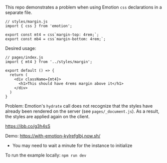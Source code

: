 This repo demonstrates a problem when using Emotion `css` declarations in a separate file.

```
// styles/margin.js
import { css } from 'emotion';

export const mt4 = css`margin-top: 4rem;`;
export const mb4 = css`margin-bottom: 4rem;`;
```

Desired usage:
```
// pages/index.js
import { mt4 } from '../styles/margin';

export default () => {
  return (
    <div className={mt4}>
      <h1>This should have 4rems margin above it</h1>
    </div>
  )
}
```

Problem:
Emotion's `hydrate` call does not recognize that the styles have already been rendered on the server (see `pages/_document.js`).  As a result, the styles are applied again on the client.

https://ibb.co/g3h4sS

Demo: https://with-emotion-kylrefglbj.now.sh/
* You may need to wait a minute for the instance to initialize

To run the example locally: `npm run dev`
